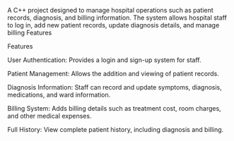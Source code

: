 A C++ project designed to manage hospital operations such as patient records, diagnosis, and billing information. The system allows hospital staff to log in, add new patient records, update diagnosis details, and manage billing
Features


Features

User Authentication:    Provides a login and sign-up system for staff.

Patient Management:    Allows the addition and viewing of patient records.

Diagnosis Information:    Staff can record and update symptoms, diagnosis, medications, and ward information.

Billing System:    Adds billing details such as treatment cost, room charges, and other medical expenses.

Full History:    View complete patient history, including diagnosis and billing.
